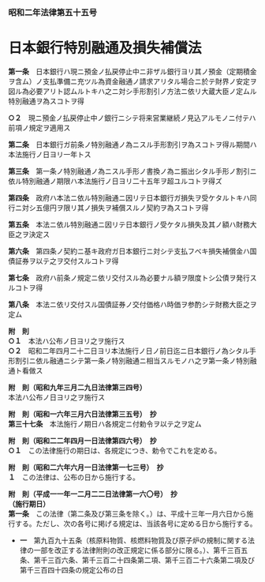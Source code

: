 ### 昭和二年法律第五十五号  
# 日本銀行特別融通及損失補償法  
  
**第一条**　日本銀行ハ現ニ預金ノ払戻停止中ニ非ザル銀行ヨリ其ノ預金（定期積金ヲ含ム）ノ支払準備ニ充ツル為資金融通ノ請求アリタル場合ニ於テ財界ノ安定ヲ図ル為必要アリト認ムルトキハ之ニ対シ手形割引ノ方法ニ依リ大蔵大臣ノ定ムル特別融通ヲ為スコトヲ得  
  
**○２**　現ニ預金ノ払戻停止中ノ銀行ニシテ将来営業継続ノ見込アルモノニ付テハ前項ノ規定ヲ適用ス  
  
**第二条**　日本銀行ガ前条ノ特別融通ノ為ニスル手形割引ヲ為スコトヲ得ル期間ハ本法施行ノ日ヨリ一年トス  
  
**第三条**　第一条ノ特別融通ノ為ニスル手形ノ書換ノ為ニ振出シタル手形ノ割引ニ依ル特別融通ノ期限ハ本法施行ノ日ヨリ二十五年ヲ超ユルコトヲ得ズ  
  
**第四条**　政府ハ本法ニ依ル特別融通ニ因リテ日本銀行ガ損失ヲ受ケタルトキハ同行ニ対シ五億円ヲ限リ其ノ損失ヲ補償スルノ契約ヲ為スコトヲ得  
  
**第五条**　本法ニ依ル特別融通ニ因リテ日本銀行ノ受ケタル損失及其ノ額ハ財務大臣之ヲ決定ス  
  
**第六条**　第四条ノ契約ニ基キ政府ガ日本銀行ニ対シテ支払フベキ損失補償金ハ国債証券ヲ以テ之ヲ交付スルコトヲ得  
  
**第七条**　政府ハ前条ノ規定ニ依リ交付スル為必要ナル額ヲ限度トシ公債ヲ発行スルコトヲ得  
  
**第八条**　本法ニ依リ交付スル国債証券ノ交付価格ハ時価ヲ参酌シテ財務大臣之ヲ定ム  
  
**附　則**  
**○１**　本法ハ公布ノ日ヨリ之ヲ施行ス  
**○２**　昭和二年四月二十二日ヨリ本法施行ノ日ノ前日迄ニ日本銀行ノ為シタル手形割引ニ依ル融通ニシテ第一条ノ特別融通ニ相当スルモノハ之ヲ第一条ノ特別融通ト看做ス  
  
**附　則（昭和九年三月二九日法律第三四号）**  
本法ハ公布ノ日ヨリ之ヲ施行ス  
  
**附　則（昭和一六年三月六日法律第三五号）　抄**  
**第三十七条**　本法施行ノ期日ハ各規定ニ付勅令ヲ以テ之ヲ定ム  
  
**附　則（昭和二二年四月一日法律第四六号）　抄**  
**○１**　この法律施行の期日は、各規定につき、勅令でこれを定める。  
  
**附　則（昭和二六年六月一日法律第一七三号）　抄**  
**１**　この法律は、公布の日から施行する。  
  
**附　則（平成一一年一二月二二日法律第一六〇号）　抄**  
**（施行期日）**  
**第一条**　この法律（第二条及び第三条を除く。）は、平成十三年一月六日から施行する。ただし、次の各号に掲げる規定は、当該各号に定める日から施行する。  
* **一**　第九百九十五条（核原料物質、核燃料物質及び原子炉の規制に関する法律の一部を改正する法律附則の改正規定に係る部分に限る。）、第千三百五条、第千三百六条、第千三百二十四条第二項、第千三百二十六条第二項及び第千三百四十四条の規定公布の日  
  
